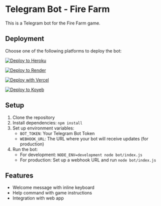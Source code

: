 
# Telegram Bot - Fire Farm

This is a Telegram bot for the Fire Farm game.

## Deployment

Choose one of the following platforms to deploy the bot:

[![Deploy to Heroku](https://www.herokucdn.com/deploy/button.svg)](https://heroku.com/deploy)

[![Deploy to Render](https://render.com/images/deploy-to-render-button.svg)](https://render.com/deploy)

[![Deploy with Vercel](https://vercel.com/button)](https://vercel.com/new/clone?repository-url=https://github.com/yourusername/Start-Farm)

[![Deploy to Koyeb](https://www.koyeb.com/static/images/deploy/button.svg)](https://app.koyeb.com/deploy?type=git&repository=github.com/yourusername/Start-Farm&branch=main&name=telegram-bot)

## Setup

1. Clone the repository
2. Install dependencies: `npm install`
3. Set up environment variables:
   - `BOT_TOKEN`: Your Telegram Bot Token
   - `WEBHOOK_URL`: The URL where your bot will receive updates (for production)
4. Run the bot:
   - For development: `NODE_ENV=development node bot/index.js`
   - For production: Set up a webhook URL and run `node bot/index.js`

## Features

- Welcome message with inline keyboard
- Help command with game instructions
- Integration with web app
